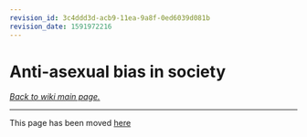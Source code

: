```yaml
---
revision_id: 3c4ddd3d-acb9-11ea-9a8f-0ed6039d081b
revision_date: 1591972216
---
```


# Anti-asexual bias in society

[*Back to wiki main page.*](https://www.reddit.com/r/asexuality/wiki/index)

---

This page has been moved [here](https://www.reddit.com/r/asexuality/wiki/anti_ace_bias)